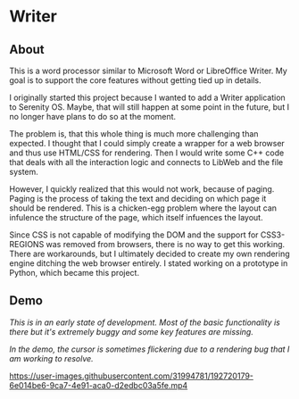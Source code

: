 # Writer

## About

This is a word processor similar to Microsoft Word or LibreOffice Writer.
My goal is to support the core features without getting tied up in details.

I originally started this project because I wanted to add a Writer application to Serenity OS.
Maybe, that will still happen at some point in the future, but I no longer have plans to do so at the moment.

The problem is, that this whole thing is much more challenging than expected.
I thought that I could simply create a wrapper for a web browser and thus use HTML/CSS for rendering.
Then I would write some C++ code that deals with all the interaction logic and connects to LibWeb and the file system.

However, I quickly realized that this would not work, because of paging.
Paging is the process of taking the text and deciding on which page it should be rendered.
This is a chicken-egg problem where the layout can infulence the structure of the page, which itself infuences the layout.

Since CSS is not capable of modifying the DOM and the support for CSS3-REGIONS was removed from browsers, there is no way to get this working.
There are workarounds, but I ultimately decided to create my own rendering engine ditching the web browser entirely.
I stated working on a prototype in Python, which became this project.

## Demo

*This is in an early state of development.
Most of the basic functionality is there but it's extremely buggy and some key features are missing.*

*In the demo, the cursor is sometimes flickering due to a rendering bug that I am working to resolve.*

https://user-images.githubusercontent.com/31994781/192720179-6e014be6-9ca7-4e91-aca0-d2edbc03a5fe.mp4
